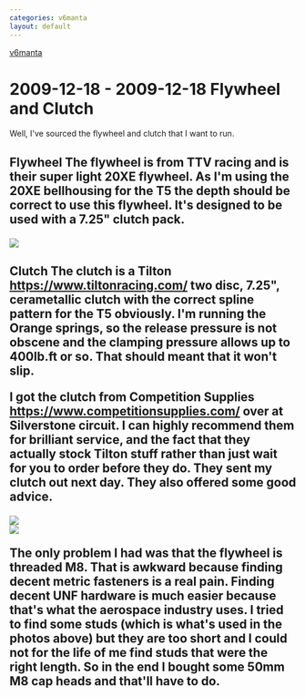 ```yaml
---
categories: v6manta
layout: default
---
```


[v6manta](/v6manta)

# 2009-12-18 - 2009-12-18 Flywheel and Clutch
Well, I've sourced the flywheel and clutch that I want to run.

<h2 id='Flywheel'>Flywheel
The flywheel is from TTV racing and is their super light 20XE flywheel. As I'm using the 20XE bellhousing for the T5 the depth should be correct to use this flywheel. It's designed to be used with a 7.25&quot; clutch pack.

  ![](/img/v6manta/manta0195.jpg)  

<h2 id='Clutch'>Clutch
The clutch is a Tilton  <a href='https://www.tiltonracing.com/' class='slink'>https://www.tiltonracing.com/</a>  two disc, 7.25&quot;, cerametallic clutch with the correct spline pattern for the T5 obviously. I'm running the Orange springs, so the release pressure is not obscene and the clamping pressure allows up to 400lb.ft or so. That should meant that it won't slip.

I got the clutch from Competition Supplies  <a href='https://www.competitionsupplies.com/' class='slink'>https://www.competitionsupplies.com/</a>  over at Silverstone circuit. I can highly recommend them for brilliant service, and the fact that they actually stock Tilton stuff rather than just wait for you to order before they do. They sent my clutch out next day. They also offered some good advice.

  ![](/img/v6manta/manta0196.jpg)  
  ![](/img/v6manta/manta0197.jpg)  


The only problem I had was that the flywheel is threaded M8. That is awkward because finding decent metric fasteners is a real pain. Finding decent UNF hardware is much easier because that's what the aerospace industry uses. I tried to find some studs (which is what's used in the photos above) but they are too short and I could not for the life of me find studs that were the right length. So in the end I bought some 50mm M8 cap heads and that'll have to do.